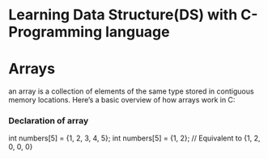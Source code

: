 # Learning Data Structure(DS) with C-Programming language
# Arrays
an array is a collection of elements of the same type stored in contiguous memory locations. Here’s a basic overview of how arrays work in C:
<h3>Declaration of array</h3>
int numbers[5] = {1, 2, 3, 4, 5};
int numbers[5] = {1, 2}; // Equivalent to {1, 2, 0, 0, 0}